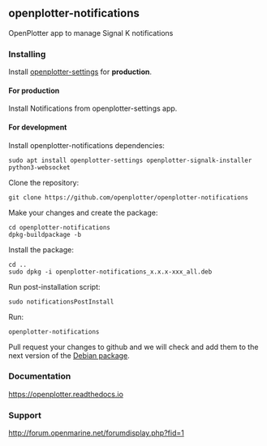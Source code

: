 ## openplotter-notifications

OpenPlotter app to manage Signal K notifications

### Installing

Install [openplotter-settings](https://github.com/openplotter/openplotter-settings) for **production**.

#### For production

Install Notifications from openplotter-settings app.

#### For development

Install openplotter-notifications dependencies:

`sudo apt install openplotter-settings openplotter-signalk-installer python3-websocket`

Clone the repository:

`git clone https://github.com/openplotter/openplotter-notifications`

Make your changes and create the package:

```
cd openplotter-notifications
dpkg-buildpackage -b
```

Install the package:

```
cd ..
sudo dpkg -i openplotter-notifications_x.x.x-xxx_all.deb
```

Run post-installation script:

`sudo notificationsPostInstall`

Run:

`openplotter-notifications`

Pull request your changes to github and we will check and add them to the next version of the [Debian package](https://cloudsmith.io/~openplotter/repos/openplotter/packages/).

### Documentation

https://openplotter.readthedocs.io

### Support

http://forum.openmarine.net/forumdisplay.php?fid=1